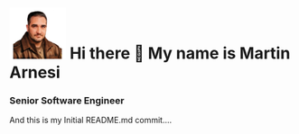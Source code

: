 # ![](me_transparent_small.png) Hi there 👋 My name is Martin Arnesi
### Senior Software Engineer 

And this is my Initial README.md commit....
